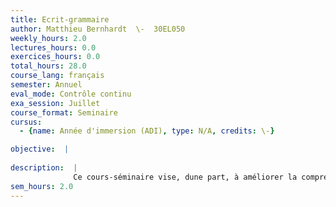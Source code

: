 ```yaml
---
title: Ecrit-grammaire
author: Matthieu Bernhardt  \-  30EL050
weekly_hours: 2.0
lectures_hours: 0.0
exercices_hours: 0.0
total_hours: 28.0
course_lang: français
semester: Annuel
eval_mode: Contrôle continu
exa_session: Juillet
course_format: Seminaire
cursus:
  - {name: Année d'immersion (ADI), type: N/A, credits: \-}

objective:  |
            
description:  |
              Ce cours-séminaire vise, dune part, à améliorer la compréhension de divers types de textes et, dautre part, à développer des compétences grammaticales et rédactionnelles. Larticulation de diverses activités de lecture, danalyse de texte, de grammaire et de rédaction permettra aux étudiant-e-s délargir leurs compétences linguistiques tout en approfondissant leurs connaissances des cultures francophones et du milieu universitaire suisse.
sem_hours: 2.0
---
```


